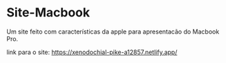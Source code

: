 # Site-Macbook

Um site feito com características da apple para apresentacão do Macbook Pro.

link para o site: https://xenodochial-pike-a12857.netlify.app/
